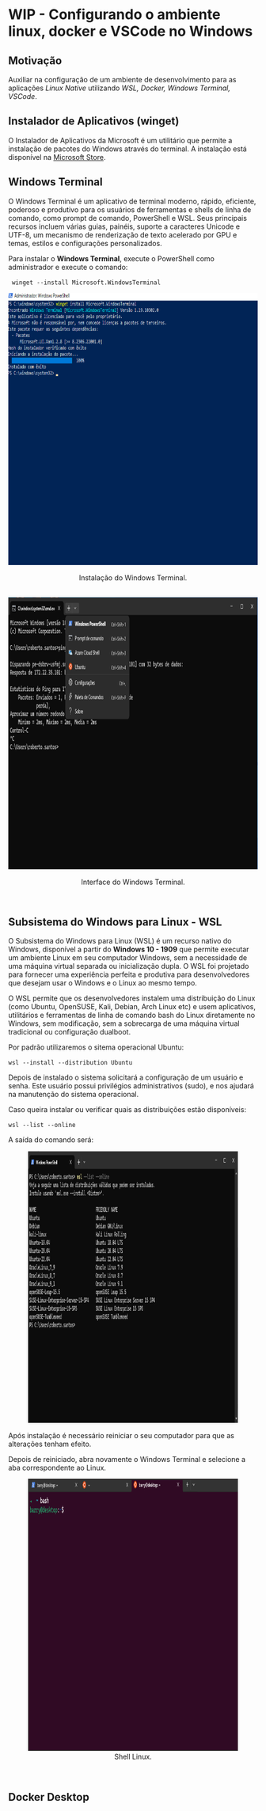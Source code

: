 # WIP - Configurando o ambiente linux, docker e VSCode no Windows

## Motivação

Auxiliar na configuração de um ambiente de desenvolvimento para as aplicações *Linux Native* utilizando *WSL, Docker, Windows Terminal, VSCode*.

## Instalador de Aplicativos (winget)

O Instalador de Aplicativos da Microsoft é um utilitário que permite a instalação de pacotes do Windows através do terminal. A instalação está disponível na [Microsoft Store](https://www.microsoft.com/p/app-installer/9nblggh4nns1).

## Windows Terminal

O Windows Terminal é um aplicativo de terminal moderno, rápido, eficiente, poderoso e produtivo para os usuários de ferramentas e shells de linha de comando, como prompt de comando, PowerShell e WSL. Seus principais recursos incluem várias guias, painéis, suporte a caracteres Unicode e UTF-8, um mecanismo de renderização de texto acelerado por GPU e temas, estilos e configurações personalizados.

Para instalar o **Windows Terminal**, execute o  PowerShell como administrador e execute o comando:

```
 winget --install Microsoft.WindowsTerminal
```
<div align="center">
    <img src="./img/windowsTerminal.png" width="870" height="550"
         alt="Install Terminal">
    <p>Instalação do Windows Terminal.</p>
</div>

<br/>

<div align="center">
    <img src="./img/windowsTerminal2.png" width="870" height="550"
         alt="Windows Terminal" >
    <p>Interface do Windows Terminal.</p>
</div>

<br/>

## Subsistema do Windows para Linux - WSL

O Subsistema do Windows para Linux (WSL) é um recurso nativo do Windows, disponível a partir do **Windows 10 - 1909** que permite executar um ambiente Linux em seu computador Windows, sem a necessidade de uma máquina virtual separada ou inicialização dupla. O WSL foi projetado para fornecer uma experiência perfeita e produtiva para desenvolvedores que desejam usar o Windows e o Linux ao mesmo tempo.

O WSL permite que os desenvolvedores instalem uma distribuição do Linux (como Ubuntu, OpenSUSE, Kali, Debian, Arch Linux etc) e usem aplicativos, utilitários e ferramentas de linha de comando bash do Linux diretamente no Windows, sem modificação, sem a sobrecarga de uma máquina virtual tradicional ou configuração dualboot.

Por padrão utilizaremos o sitema operacional Ubuntu:

```
wsl --install --distribution Ubuntu
```

Depois de instalado o sistema solicitará a configuração de um usuário e senha. Este usuário possui privilégios administrativos (sudo), e nos ajudará na manutenção do sistema operacional.

Caso queira instalar ou verificar quais as distribuições estão disponíveis:

```
wsl --list --online
```

A saída do comando será:

<div align="center">

<figure>
    <img src="./img/wslList.png" width="870" height="550"
         alt="WSL List">
    <!-- <figcaption>Saída do comando.</figcaption> -->
</figure>

</div>


Após instalação é necessário reiniciar o seu computador para que as alterações tenham efeito.

Depois de reiniciado, abra novamente o Windows Terminal e selecione a aba correspondente ao Linux.

<div align="center">

<figure>
    <img src="./img/terminalLinux.png" width="870" height="550"
         alt="Shell Linux">
    <figcaption>Shell Linux.</figcaption>
</figure>

</div>

<br/>

## Docker Desktop
